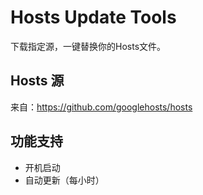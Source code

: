 # Hosts Update Tools
下载指定源，一键替换你的Hosts文件。

## Hosts 源
来自：https://github.com/googlehosts/hosts

## 功能支持
- 开机启动
- 自动更新（每小时）